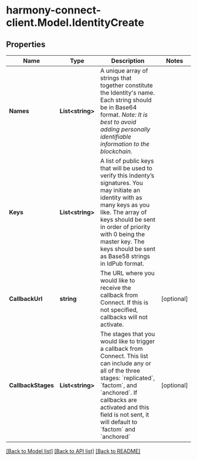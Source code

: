 # harmony-connect-client.Model.IdentityCreate
## Properties

Name | Type | Description | Notes
------------ | ------------- | ------------- | -------------
**Names** | **List&lt;string&gt;** | A unique array of strings that together constitute the Identity&#39;s name. Each string should be in Base64 format.   *Note: It is best to avoid adding personally identifiable information to the blockchain.* | 
**Keys** | **List&lt;string&gt;** | A list of public keys that will be used to verify this Indenty’s signatures. You may initiate an identity with as many keys as you like. The array of keys should be sent in order of priority with 0 being the master key. The keys should be sent as Base58 strings in IdPub format. | 
**CallbackUrl** | **string** | The URL where you would like to receive the callback from Connect. If this is not specified, callbacks will not activate. | [optional] 
**CallbackStages** | **List&lt;string&gt;** | The stages that you would like to trigger a callback from Connect. This list can include any or all of the three stages: &#x60;replicated&#x60;, &#x60;factom&#x60;, and &#x60;anchored&#x60;. If callbacks are activated and this field is not sent, it will default to &#x60;factom&#x60; and &#x60;anchored&#x60; | [optional] 

[[Back to Model list]](../README.md#documentation-for-models) [[Back to API list]](../README.md#documentation-for-api-endpoints) [[Back to README]](../README.md)

